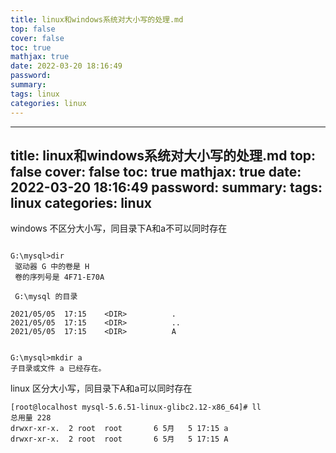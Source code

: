 ```yaml
---
title: linux和windows系统对大小写的处理.md
top: false
cover: false
toc: true
mathjax: true
date: 2022-03-20 18:16:49
password:
summary:
tags: linux
categories: linux
---
```

---
title: linux和windows系统对大小写的处理.md
top: false
cover: false
toc: true
mathjax: true
date: 2022-03-20 18:16:49
password:
summary:
tags: linux
categories: linux
---
windows 不区分大小写，同目录下A和a不可以同时存在

~~~

G:\mysql>dir
 驱动器 G 中的卷是 H
 卷的序列号是 4F71-E70A

 G:\mysql 的目录

2021/05/05  17:15    <DIR>          .
2021/05/05  17:15    <DIR>          ..
2021/05/05  17:15    <DIR>          A


G:\mysql>mkdir a
子目录或文件 a 已经存在。

~~~

linux 区分大小写，同目录下A和a可以同时存在
~~~
[root@localhost mysql-5.6.51-linux-glibc2.12-x86_64]# ll
总用量 228
drwxr-xr-x.  2 root  root       6 5月   5 17:15 a
drwxr-xr-x.  2 root  root       6 5月   5 17:15 A
~~~
